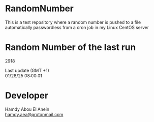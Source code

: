 # RandomNumber    
This is a test repository where a random number is pushed to a file automatically passwordless from a cron job in my Linux CentOS server    
# Random Number of the last run   
2918
      
Last update (GMT +1)    
01/28/25 08:00:01
# Developer    
Hamdy Abou El Anein   
hamdy.aea@protonmail.com
